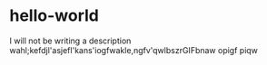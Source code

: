 # hello-world
I will not be writing a description
wahl;kefdjl'asjefl'kans'iogfwakle,ngfv'qwlbszrGIFbnaw
opigf
piqw
